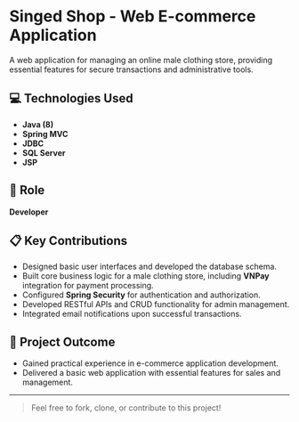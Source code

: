 # Singed Shop - Web E-commerce Application

A web application for managing an online male clothing store, providing essential features for secure transactions and administrative tools.

## 💻 **Technologies Used**
- **Java (8)**  
- **Spring MVC**  
- **JDBC**  
- **SQL Server**  
- **JSP**  

## 👤 **Role**
**Developer**

## 📋 **Key Contributions**
- Designed basic user interfaces and developed the database schema.
- Built core business logic for a male clothing store, including **VNPay** integration for payment processing.
- Configured **Spring Security** for authentication and authorization.
- Developed RESTful APIs and CRUD functionality for admin management.
- Integrated email notifications upon successful transactions.

## 🎯 **Project Outcome**
- Gained practical experience in e-commerce application development.
- Delivered a basic web application with essential features for sales and management.

---

> Feel free to fork, clone, or contribute to this project!
